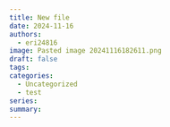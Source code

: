 ```yaml
---
title: New file
date: 2024-11-16
authors:
  - eri24816
image: Pasted image 20241116182611.png
draft: false
tags: 
categories:
  - Uncategorized
  - test
series: 
summary:
---
```

